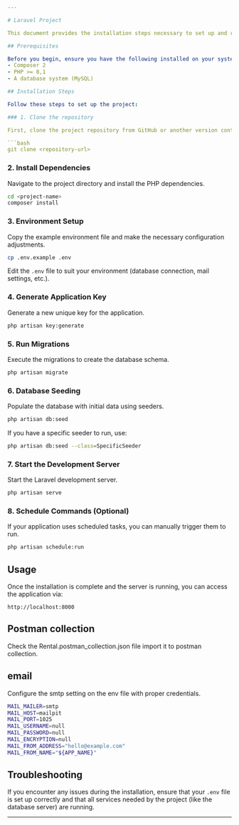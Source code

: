 ```yaml
---

# Laravel Project

This document provides the installation steps necessary to set up and run the Laravel project on your local machine.

## Prerequisites

Before you begin, ensure you have the following installed on your system:
- Composer 2
- PHP >= 8,1
- A database system (MySQL)

## Installation Steps

Follow these steps to set up the project:

### 1. Clone the repository

First, clone the project repository from GitHub or another version control system.

```bash
git clone <repository-url>
```

### 2. Install Dependencies

Navigate to the project directory and install the PHP dependencies.

```bash
cd <project-name>
composer install
```

### 3. Environment Setup

Copy the example environment file and make the necessary configuration adjustments.

```bash
cp .env.example .env
```

Edit the `.env` file to suit your environment (database connection, mail settings, etc.).

### 4. Generate Application Key

Generate a new unique key for the application.

```bash
php artisan key:generate
```

### 5. Run Migrations

Execute the migrations to create the database schema.

```bash
php artisan migrate
```

### 6. Database Seeding

Populate the database with initial data using seeders.

```bash
php artisan db:seed
```

If you have a specific seeder to run, use:

```bash
php artisan db:seed --class=SpecificSeeder
```

### 7. Start the Development Server

Start the Laravel development server.

```bash
php artisan serve
```

### 8. Schedule Commands (Optional)

If your application uses scheduled tasks, you can manually trigger them to run.

```bash
php artisan schedule:run
```

## Usage

Once the installation is complete and the server is running, you can access the application via:

```
http://localhost:8000
```

## Postman collection 

Check the Rental.postman_collection.json file import it to postman collection.

## email 

Configure the smtp setting on the env file with proper credentials.
```bash
MAIL_MAILER=smtp
MAIL_HOST=mailpit
MAIL_PORT=1025
MAIL_USERNAME=null
MAIL_PASSWORD=null
MAIL_ENCRYPTION=null
MAIL_FROM_ADDRESS="hello@example.com"
MAIL_FROM_NAME="${APP_NAME}"
```

## Troubleshooting

If you encounter any issues during the installation, ensure that your `.env` file is set up correctly and that all services needed by the project (like the database server) are running.

---
```

